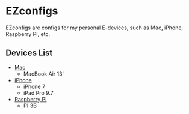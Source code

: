 # EZconfigs

EZconfigs are configs for my personal E-devices, such as Mac, iPhone, Raspberry PI, etc.

## Devices List

- [Mac](Mac/)
  - MacBook Air 13'
- [iPhone](iPhone/)
  - iPhone 7
  - iPad Pro 9.7
- [Raspberry PI](PI/)
  - PI 3B
